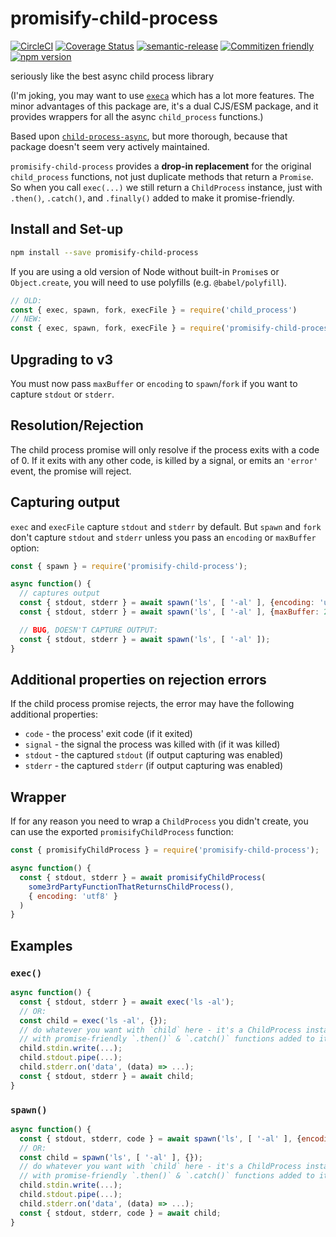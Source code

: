 # promisify-child-process

[![CircleCI](https://circleci.com/gh/jcoreio/promisify-child-process.svg?style=svg)](https://circleci.com/gh/jcoreio/promisify-child-process)
[![Coverage Status](https://codecov.io/gh/jcoreio/promisify-child-process/branch/master/graph/badge.svg)](https://codecov.io/gh/jcoreio/promisify-child-process)
[![semantic-release](https://img.shields.io/badge/%20%20%F0%9F%93%A6%F0%9F%9A%80-semantic--release-e10079.svg)](https://github.com/semantic-release/semantic-release)
[![Commitizen friendly](https://img.shields.io/badge/commitizen-friendly-brightgreen.svg)](http://commitizen.github.io/cz-cli/)
[![npm version](https://badge.fury.io/js/promisify-child-process.svg)](https://badge.fury.io/js/promisify-child-process)

seriously like the best async child process library

(I'm joking, you may want to use [`execa`](https://github.com/sindresorhus/execa) which has a lot more features.  The minor advantages of this package are,
it's a dual CJS/ESM package, and it provides wrappers for all the async `child_process` functions.)

Based upon [`child-process-async`](https://github.com/itsjustcon/node-child-process-async),
but more thorough, because that package doesn't seem very actively maintained.

`promisify-child-process` provides a **drop-in replacement** for the
original `child_process` functions, not just duplicate methods that
return a `Promise`. So when you call `exec(...)` we still return a
`ChildProcess` instance, just with `.then()`, `.catch()`, and `.finally()` added to
make it promise-friendly.

## Install and Set-up

```sh
npm install --save promisify-child-process
```

If you are using a old version of Node without built-in `Promise`s or
`Object.create`, you will need to use polyfills (e.g. `@babel/polyfill`).

```js
// OLD:
const { exec, spawn, fork, execFile } = require('child_process')
// NEW:
const { exec, spawn, fork, execFile } = require('promisify-child-process')
```

## Upgrading to v3

You must now pass `maxBuffer` or `encoding` to `spawn`/`fork` if you want to
capture `stdout` or `stderr`.

## Resolution/Rejection

The child process promise will only resolve if the process exits with a code of 0.
If it exits with any other code, is killed by a signal, or emits an `'error'` event,
the promise will reject.

## Capturing output

`exec` and `execFile` capture `stdout` and `stderr` by default. But `spawn` and
`fork` don't capture `stdout` and `stderr` unless you pass an `encoding` or
`maxBuffer` option:

```js
const { spawn } = require('promisify-child-process');

async function() {
  // captures output
  const { stdout, stderr } = await spawn('ls', [ '-al' ], {encoding: 'utf8'});
  const { stdout, stderr } = await spawn('ls', [ '-al' ], {maxBuffer: 200 * 1024});

  // BUG, DOESN'T CAPTURE OUTPUT:
  const { stdout, stderr } = await spawn('ls', [ '-al' ]);
}
```

## Additional properties on rejection errors

If the child process promise rejects, the error may have the following additional
properties:

- `code` - the process' exit code (if it exited)
- `signal` - the signal the process was killed with (if it was killed)
- `stdout` - the captured `stdout` (if output capturing was enabled)
- `stderr` - the captured `stderr` (if output capturing was enabled)

## Wrapper

If for any reason you need to wrap a `ChildProcess` you didn't create,
you can use the exported `promisifyChildProcess` function:

```js
const { promisifyChildProcess } = require('promisify-child-process');

async function() {
  const { stdout, stderr } = await promisifyChildProcess(
    some3rdPartyFunctionThatReturnsChildProcess(),
    { encoding: 'utf8' }
  )
}
```

## Examples

### `exec()`

```js
async function() {
  const { stdout, stderr } = await exec('ls -al');
  // OR:
  const child = exec('ls -al', {});
  // do whatever you want with `child` here - it's a ChildProcess instance just
  // with promise-friendly `.then()` & `.catch()` functions added to it!
  child.stdin.write(...);
  child.stdout.pipe(...);
  child.stderr.on('data', (data) => ...);
  const { stdout, stderr } = await child;
}
```

### `spawn()`

```js
async function() {
  const { stdout, stderr, code } = await spawn('ls', [ '-al' ], {encoding: 'utf8'});
  // OR:
  const child = spawn('ls', [ '-al' ], {});
  // do whatever you want with `child` here - it's a ChildProcess instance just
  // with promise-friendly `.then()` & `.catch()` functions added to it!
  child.stdin.write(...);
  child.stdout.pipe(...);
  child.stderr.on('data', (data) => ...);
  const { stdout, stderr, code } = await child;
}
```
